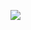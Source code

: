[![](https://github.com/zeebyezon/zeeedit-prophet5/actions/workflows/build_and_test.yml/badge.svg)](https://github.com/zeebyezon/zeeedit-prophet5/actions)
